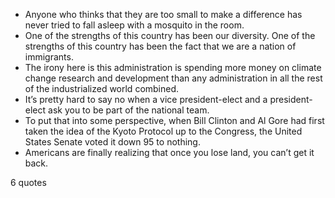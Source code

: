  - Anyone who thinks that they are too small to make a difference has never tried to fall asleep with a mosquito in the room.
 - One of the strengths of this country has been our diversity. One of the strengths of this country has been the fact that we are a nation of immigrants.
 - The irony here is this administration is spending more money on climate change research and development than any administration in all the rest of the industrialized world combined.
 - It’s pretty hard to say no when a vice president-elect and a president-elect ask you to be part of the national team.
 - To put that into some perspective, when Bill Clinton and Al Gore had first taken the idea of the Kyoto Protocol up to the Congress, the United States Senate voted it down 95 to nothing.
 - Americans are finally realizing that once you lose land, you can’t get it back.

6 quotes